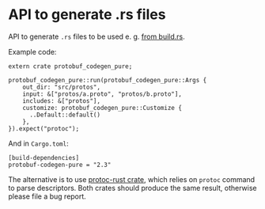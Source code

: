 # API to generate .rs files

API to generate `.rs` files to be used e. g. [from build.rs](https://github.com/stepancheg/rust-protobuf/blob/master/protobuf-codegen-pure-test/build.rs).

Example code:

```
extern crate protobuf_codegen_pure;

protobuf_codegen_pure::run(protobuf_codegen_pure::Args {
    out_dir: "src/protos",
    input: &["protos/a.proto", "protos/b.proto"],
    includes: &["protos"],
    customize: protobuf_codegen_pure::Customize {
      ..Default::default()
    },
}).expect("protoc");
```

And in `Cargo.toml`:

```
[build-dependencies]
protobuf-codegen-pure = "2.3"
```

The alternative is to use
[protoc-rust crate](https://github.com/stepancheg/rust-protobuf/tree/master/protoc-rust),
which relies on `protoc` command to parse descriptors. Both crates should produce the same result,
otherwise please file a bug report.
